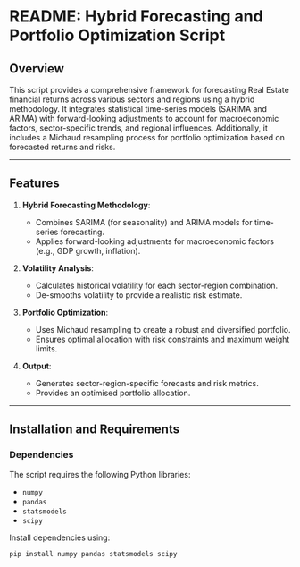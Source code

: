 # README: Hybrid Forecasting and Portfolio Optimization Script

## Overview

This script provides a comprehensive framework for forecasting Real Estate financial returns across various sectors and regions using a hybrid methodology. It integrates statistical time-series models (SARIMA and ARIMA) with forward-looking adjustments to account for macroeconomic factors, sector-specific trends, and regional influences. Additionally, it includes a Michaud resampling process for portfolio optimization based on forecasted returns and risks.

---

## Features

1. **Hybrid Forecasting Methodology**:
   - Combines SARIMA (for seasonality) and ARIMA models for time-series forecasting.
   - Applies forward-looking adjustments for macroeconomic factors (e.g., GDP growth, inflation).

2. **Volatility Analysis**:
   - Calculates historical volatility for each sector-region combination.
   - De-smooths volatility to provide a realistic risk estimate.

3. **Portfolio Optimization**:
   - Uses Michaud resampling to create a robust and diversified portfolio.
   - Ensures optimal allocation with risk constraints and maximum weight limits.

4. **Output**:
   - Generates sector-region-specific forecasts and risk metrics.
   - Provides an optimised portfolio allocation.

---

## Installation and Requirements

### Dependencies

The script requires the following Python libraries:
- `numpy`
- `pandas`
- `statsmodels`
- `scipy`

Install dependencies using:
```bash
pip install numpy pandas statsmodels scipy

